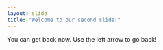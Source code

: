 ```yaml
---
layout: slide
title: "Welcome to our second slide!"
---
```

You can get back now.
Use the left arrow to go back!
